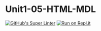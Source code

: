 # Unit1-05-HTML-MDL
[![GitHub's Super Linter](https://github.com/ICD2O-Digital-Tech-JackT/Unit1-05-HTML-MDL/workflows/GitHub's%20Super%20Linter/badge.svg)](https://github.com/ICD2O-Digital-Tech-JackT/Unit1-05-HTML-MDL/actions)
[![Run on Repl.it](https://repl.it/badge/github/ICD2O-Digital-Tech-JackT/Unit1-05-HTML-MDL)](https://repl.it/github/ICD2O-Digital-Tech-JackT/Unit1-05-HTML-MDL)
